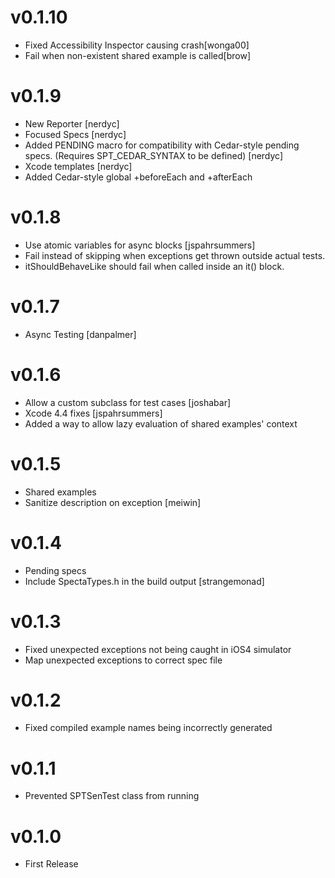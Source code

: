 v0.1.10
=======

* Fixed Accessibility Inspector causing crash[wonga00]
* Fail when non-existent shared example is called[brow]

v0.1.9
======

* New Reporter [nerdyc]
* Focused Specs [nerdyc]
* Added PENDING macro for compatibility with Cedar-style pending specs. (Requires SPT\_CEDAR\_SYNTAX to be defined) [nerdyc]
* Xcode templates [nerdyc]
* Added Cedar-style global +beforeEach and +afterEach

v0.1.8
======

* Use atomic variables for async blocks [jspahrsummers]
* Fail instead of skipping when exceptions get thrown outside actual tests.
* itShouldBehaveLike should fail when called inside an it() block.

v0.1.7
======

* Async Testing [danpalmer]

v0.1.6
======

* Allow a custom subclass for test cases [joshabar]
* Xcode 4.4 fixes [jspahrsummers]
* Added a way to allow lazy evaluation of shared examples' context

v0.1.5
======

* Shared examples
* Sanitize description on exception [meiwin]

v0.1.4
======

* Pending specs
* Include SpectaTypes.h in the build output [strangemonad]

v0.1.3
======

* Fixed unexpected exceptions not being caught in iOS4 simulator
* Map unexpected exceptions to correct spec file

v0.1.2
======

* Fixed compiled example names being incorrectly generated

v0.1.1
======

* Prevented SPTSenTest class from running

v0.1.0
======

* First Release

